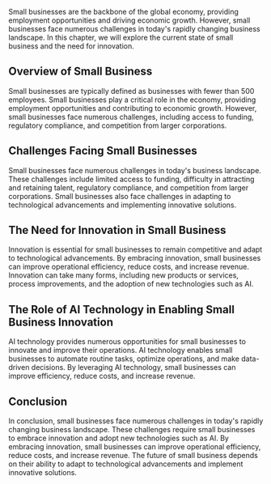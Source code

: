 
Small businesses are the backbone of the global economy, providing employment opportunities and driving economic growth. However, small businesses face numerous challenges in today's rapidly changing business landscape. In this chapter, we will explore the current state of small business and the need for innovation.

Overview of Small Business
--------------------------

Small businesses are typically defined as businesses with fewer than 500 employees. Small businesses play a critical role in the economy, providing employment opportunities and contributing to economic growth. However, small businesses face numerous challenges, including access to funding, regulatory compliance, and competition from larger corporations.

Challenges Facing Small Businesses
----------------------------------

Small businesses face numerous challenges in today's business landscape. These challenges include limited access to funding, difficulty in attracting and retaining talent, regulatory compliance, and competition from larger corporations. Small businesses also face challenges in adapting to technological advancements and implementing innovative solutions.

The Need for Innovation in Small Business
-----------------------------------------

Innovation is essential for small businesses to remain competitive and adapt to technological advancements. By embracing innovation, small businesses can improve operational efficiency, reduce costs, and increase revenue. Innovation can take many forms, including new products or services, process improvements, and the adoption of new technologies such as AI.

The Role of AI Technology in Enabling Small Business Innovation
---------------------------------------------------------------

AI technology provides numerous opportunities for small businesses to innovate and improve their operations. AI technology enables small businesses to automate routine tasks, optimize operations, and make data-driven decisions. By leveraging AI technology, small businesses can improve efficiency, reduce costs, and increase revenue.

Conclusion
----------

In conclusion, small businesses face numerous challenges in today's rapidly changing business landscape. These challenges require small businesses to embrace innovation and adopt new technologies such as AI. By embracing innovation, small businesses can improve operational efficiency, reduce costs, and increase revenue. The future of small business depends on their ability to adapt to technological advancements and implement innovative solutions.
